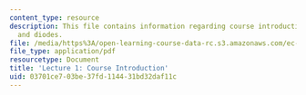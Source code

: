 ```yaml
---
content_type: resource
description: This file contains information regarding course introduction, resistors
  and diodes.
file: /media/https%3A/open-learning-course-data-rc.s3.amazonaws.com/ec-s06-practical-electronics-fall-2004/03701ce703be37fd114431bd32daf11c_MITEC_S06F04_lec01.pdf
file_type: application/pdf
resourcetype: Document
title: 'Lecture 1: Course Introduction'
uid: 03701ce7-03be-37fd-1144-31bd32daf11c
---
```

